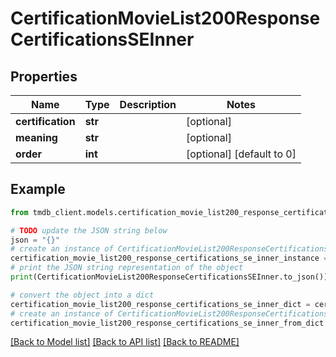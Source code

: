 # CertificationMovieList200ResponseCertificationsSEInner


## Properties

Name | Type | Description | Notes
------------ | ------------- | ------------- | -------------
**certification** | **str** |  | [optional] 
**meaning** | **str** |  | [optional] 
**order** | **int** |  | [optional] [default to 0]

## Example

```python
from tmdb_client.models.certification_movie_list200_response_certifications_se_inner import CertificationMovieList200ResponseCertificationsSEInner

# TODO update the JSON string below
json = "{}"
# create an instance of CertificationMovieList200ResponseCertificationsSEInner from a JSON string
certification_movie_list200_response_certifications_se_inner_instance = CertificationMovieList200ResponseCertificationsSEInner.from_json(json)
# print the JSON string representation of the object
print(CertificationMovieList200ResponseCertificationsSEInner.to_json())

# convert the object into a dict
certification_movie_list200_response_certifications_se_inner_dict = certification_movie_list200_response_certifications_se_inner_instance.to_dict()
# create an instance of CertificationMovieList200ResponseCertificationsSEInner from a dict
certification_movie_list200_response_certifications_se_inner_from_dict = CertificationMovieList200ResponseCertificationsSEInner.from_dict(certification_movie_list200_response_certifications_se_inner_dict)
```
[[Back to Model list]](../README.md#documentation-for-models) [[Back to API list]](../README.md#documentation-for-api-endpoints) [[Back to README]](../README.md)


